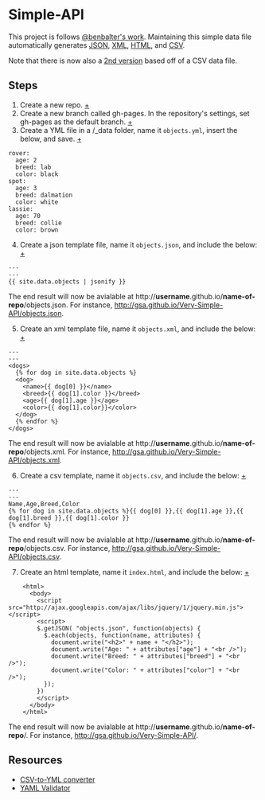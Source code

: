 Simple-API
==========

This project is follows [@benbalter's work](http://github.com/benbalter/simple-api).  Maintaining this simple data file automatically generates [JSON](http://gsa.github.io/Very-Simple-API/objects.json), [XML](http://gsa.github.io/Very-Simple-API/objects.xml), [HTML](http://gsa.github.io/Very-Simple-API/), and [CSV](http://gsa.github.io/Very-Simple-API/objects.csv).  

Note that there is now also a [2nd version](https://github.com/GSA/Very-Simple-API-2) based off of a CSV data file.  

## Steps

1) Create a new repo.  [+](https://github.com/GSA/Very-Simple-API/blob/gh-pages/extended_instructions.md#1-create-a-new-repo)   
2) Create a new branch called gh-pages.  In the repository's settings, set gh-pages as the default branch. [+](https://github.com/GSA/Very-Simple-API/blob/gh-pages/extended_instructions.md#2-create-a-new-branch-called-gh-pages)  
3) Create a YML file in a /_data folder, name it `objects.yml`, insert the below, and save.  [+](https://github.com/GSA/Very-Simple-API/blob/gh-pages/extended_instructions.md#3-create-a-yml-file-in-a-_data-folder-name-it-objectsyml-insert-the-below-and-save)     

````
rover:
  age: 2
  breed: lab
  color: black
spot:
  age: 3
  breed: dalmation
  color: white
lassie:
  age: 70
  breed: collie
  color: brown
````

4) Create a json template file, name it `objects.json`, and include the below: [+](https://github.com/GSA/Very-Simple-API/blob/gh-pages/extended_instructions.md#4-create-a-json-template-file-name-it-objectsjson-and-modify-the-term-after-sitedata-to-include-the-name-of-the-yml-file)  

````
---
---
{{ site.data.objects | jsonify }}
````

The end result will now be avialable at http://**username**.github.io/**name-of-repo**/objects.json.  For instance,  http://gsa.github.io/Very-Simple-API/objects.json.

5) Create an xml template file, name it `objects.xml`, and include the below:  [+](https://github.com/GSA/Very-Simple-API/blob/gh-pages/extended_instructions.md#5-create-an-xml-template-file-name-it-objectsxml-and-include-the-below)  

````
---
---
<dogs>
  {% for dog in site.data.objects %}
  <dog>
    <name>{{ dog[0] }}</name>
    <breed>{{ dog[1].color }}</breed>
    <age>{{ dog[1].age }}</age>
    <color>{{ dog[1].color}}</color>
  </dog>
  {% endfor %}
</dogs>
````

 The end result will now be avialable at http://**username**.github.io/**name-of-repo**/objects.xml.  For instance,  http://gsa.github.io/Very-Simple-API/objects.xml.

6)  Create a csv template, name it `objects.csv`, and include the below:  [+](https://github.com/GSA/Very-Simple-API/blob/gh-pages/extended_instructions.md#6-create-a-csv-template-name-it-objectscsv-and-include-the-below)  

````
---
---
Name,Age,Breed,Color
{% for dog in site.data.objects %}{{ dog[0] }},{{ dog[1].age }},{{ dog[1].breed }},{{ dog[1].color }}
{% endfor %}
````

 The end result will now be avialable at http://**username**.github.io/**name-of-repo**/objects.csv.  For instance, http://gsa.github.io/Very-Simple-API/objects.csv.

7) Create an html template, name it `index.html`, and include the below:  [+](https://github.com/GSA/Very-Simple-API/blob/gh-pages/extended_instructions.md#7-create-an-html-template-name-it-indexhtml-and-include-the-below)  
````
    <html>
      <body>
        <script src="http://ajax.googleapis.com/ajax/libs/jquery/1/jquery.min.js"></script>
        <script>
        $.getJSON( "objects.json", function(objects) {
          $.each(objects, function(name, attributes) {
            document.write("<h2>" + name + "</h2>");
            document.write("Age: " + attributes["age"] + "<br />");
            document.write("Breed: " + attributes["breed"] + "<br />");
            document.write("Color: " + attributes["color"] + "<br />");
          });
        })
        </script>
      </body>
    </html>
````

 The end result will now be avialable at http://**username**.github.io/**name-of-repo**/.  For instance, http://gsa.github.io/Very-Simple-API/.


## Resources 

* [CSV-to-YML converter](http://www.smilingshark.net/webtools/csv2yml.php)
* [YAML Validator](http://yamllint.com/)



